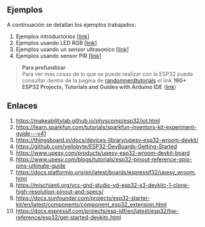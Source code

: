 

## Ejemplos

A continuación se detallan los ejemplos trabajados:
1. Ejemplos introductorios [[link]](basic_examples/README.md)
2. Ejemplos usando LED RGB [[link]](RGB_example/README.md)
3. Ejemplos usando un sensor ultrasonico [[link]](ultrasonic-sensor_example/README.md)
4. Ejemplos usando sensor PIR [[link]](PIR_example/README.md)


> **Para profundizar** </br> Para ver mas cosas de lo que se puede realizar con la ESP32 puede consultar dentro de la pagina de [randomnerdtutorials](https://randomnerdtutorials.com/) el link **160+ ESP32 Projects, Tutorials and Guides with Arduino IDE** ([link](https://randomnerdtutorials.com/projects-esp32/))


## Enlaces

1. https://makeabilitylab.github.io/physcomp/esp32/iot.html
2. https://learn.sparkfun.com/tutorials/sparkfun-inventors-kit-experiment-guide---v41
3. https://thingsboard.io/docs/devices-library/upesy-esp32-wroom-devkit/
4. https://github.com/yellobyte/ESP32-DevBoards-Getting-Started
5. https://www.upesy.com/products/upesy-esp32-wroom-devkit-board
6. https://www.upesy.com/blogs/tutorials/esp32-pinout-reference-gpio-pins-ultimate-guide
7. https://docs.platformio.org/en/latest/boards/espressif32/upesy_wroom.html
8. https://mischianti.org/vcc-gnd-studio-yd-esp32-s3-devkitc-1-clone-high-resolution-pinout-and-specs/
9. https://docs.sunfounder.com/projects/esp32-starter-kit/en/latest/components/component_esp32_extension.html
10. https://docs.espressif.com/projects/esp-idf/en/latest/esp32/hw-reference/esp32/get-started-devkitc.html